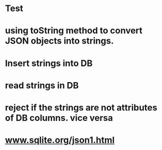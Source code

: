 # Test

# using toString method to convert JSON objects into strings. 

# Insert strings into DB 

# read strings in DB

# reject if the strings are not attributes of DB columns. vice versa 

# www.sqlite.org/json1.html



